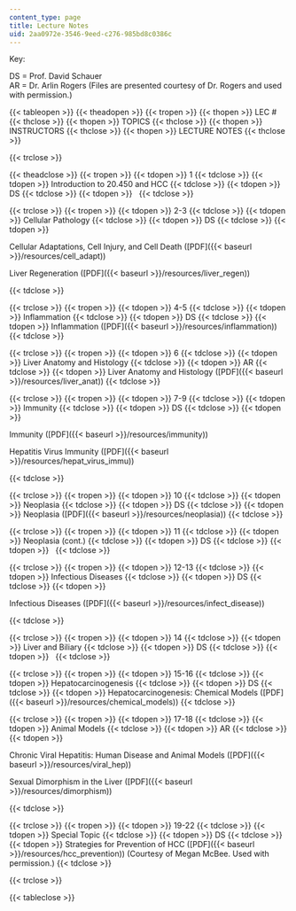 ```yaml
---
content_type: page
title: Lecture Notes
uid: 2aa0972e-3546-9eed-c276-985bd8c0386c
---
```


Key:

DS = Prof. David Schauer  
AR = Dr. Arlin Rogers (Files are presented courtesy of Dr. Rogers and used with permission.)

{{< tableopen >}}
{{< theadopen >}}
{{< tropen >}}
{{< thopen >}}
LEC #
{{< thclose >}}
{{< thopen >}}
TOPICS
{{< thclose >}}
{{< thopen >}}
INSTRUCTORS
{{< thclose >}}
{{< thopen >}}
LECTURE NOTES
{{< thclose >}}

{{< trclose >}}

{{< theadclose >}}
{{< tropen >}}
{{< tdopen >}}
1
{{< tdclose >}}
{{< tdopen >}}
Introduction to 20.450 and HCC
{{< tdclose >}}
{{< tdopen >}}
DS
{{< tdclose >}}
{{< tdopen >}}
 
{{< tdclose >}}

{{< trclose >}}
{{< tropen >}}
{{< tdopen >}}
2-3
{{< tdclose >}}
{{< tdopen >}}
Cellular Pathology
{{< tdclose >}}
{{< tdopen >}}
DS
{{< tdclose >}}
{{< tdopen >}}


Cellular Adaptations, Cell Injury, and Cell Death ([PDF]({{< baseurl >}}/resources/cell_adapt))

Liver Regeneration ([PDF]({{< baseurl >}}/resources/liver_regen))


{{< tdclose >}}

{{< trclose >}}
{{< tropen >}}
{{< tdopen >}}
4-5
{{< tdclose >}}
{{< tdopen >}}
Inflammation
{{< tdclose >}}
{{< tdopen >}}
DS
{{< tdclose >}}
{{< tdopen >}}
Inflammation ([PDF]({{< baseurl >}}/resources/inflammation))
{{< tdclose >}}

{{< trclose >}}
{{< tropen >}}
{{< tdopen >}}
6
{{< tdclose >}}
{{< tdopen >}}
Liver Anatomy and Histology
{{< tdclose >}}
{{< tdopen >}}
AR
{{< tdclose >}}
{{< tdopen >}}
Liver Anatomy and Histology ([PDF]({{< baseurl >}}/resources/liver_anat))
{{< tdclose >}}

{{< trclose >}}
{{< tropen >}}
{{< tdopen >}}
7-9
{{< tdclose >}}
{{< tdopen >}}
Immunity
{{< tdclose >}}
{{< tdopen >}}
DS
{{< tdclose >}}
{{< tdopen >}}


Immunity ([PDF]({{< baseurl >}}/resources/immunity))

Hepatitis Virus Immunity ([PDF]({{< baseurl >}}/resources/hepat_virus_immu))


{{< tdclose >}}

{{< trclose >}}
{{< tropen >}}
{{< tdopen >}}
10
{{< tdclose >}}
{{< tdopen >}}
Neoplasia
{{< tdclose >}}
{{< tdopen >}}
DS
{{< tdclose >}}
{{< tdopen >}}
Neoplasia ([PDF]({{< baseurl >}}/resources/neoplasia))
{{< tdclose >}}

{{< trclose >}}
{{< tropen >}}
{{< tdopen >}}
11
{{< tdclose >}}
{{< tdopen >}}
Neoplasia (cont.)
{{< tdclose >}}
{{< tdopen >}}
DS
{{< tdclose >}}
{{< tdopen >}}
 
{{< tdclose >}}

{{< trclose >}}
{{< tropen >}}
{{< tdopen >}}
12-13
{{< tdclose >}}
{{< tdopen >}}
Infectious Diseases
{{< tdclose >}}
{{< tdopen >}}
DS
{{< tdclose >}}
{{< tdopen >}}


Infectious Diseases ([PDF]({{< baseurl >}}/resources/infect_disease))


{{< tdclose >}}

{{< trclose >}}
{{< tropen >}}
{{< tdopen >}}
14
{{< tdclose >}}
{{< tdopen >}}
Liver and Biliary
{{< tdclose >}}
{{< tdopen >}}
DS
{{< tdclose >}}
{{< tdopen >}}
 
{{< tdclose >}}

{{< trclose >}}
{{< tropen >}}
{{< tdopen >}}
15-16
{{< tdclose >}}
{{< tdopen >}}
Hepatocarcinogenesis
{{< tdclose >}}
{{< tdopen >}}
DS
{{< tdclose >}}
{{< tdopen >}}
Hepatocarcinogenesis: Chemical Models ([PDF]({{< baseurl >}}/resources/chemical_models))
{{< tdclose >}}

{{< trclose >}}
{{< tropen >}}
{{< tdopen >}}
17-18
{{< tdclose >}}
{{< tdopen >}}
Animal Models
{{< tdclose >}}
{{< tdopen >}}
AR
{{< tdclose >}}
{{< tdopen >}}


Chronic Viral Hepatitis: Human Disease and Animal Models ([PDF]({{< baseurl >}}/resources/viral_hep))

Sexual Dimorphism in the Liver ([PDF]({{< baseurl >}}/resources/dimorphism))


{{< tdclose >}}

{{< trclose >}}
{{< tropen >}}
{{< tdopen >}}
19-22
{{< tdclose >}}
{{< tdopen >}}
Special Topic
{{< tdclose >}}
{{< tdopen >}}
DS
{{< tdclose >}}
{{< tdopen >}}
Strategies for Prevention of HCC ([PDF]({{< baseurl >}}/resources/hcc_prevention)) (Courtesy of Megan McBee. Used with permission.)
{{< tdclose >}}

{{< trclose >}}

{{< tableclose >}}
